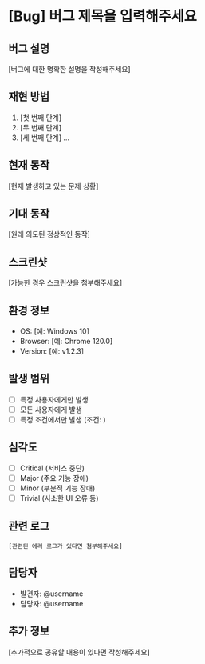 # [Bug] 버그 제목을 입력해주세요

## 버그 설명
[버그에 대한 명확한 설명을 작성해주세요]

## 재현 방법
1. [첫 번째 단계]
2. [두 번째 단계]
3. [세 번째 단계]
...

## 현재 동작
[현재 발생하고 있는 문제 상황]

## 기대 동작
[원래 의도된 정상적인 동작]

## 스크린샷
[가능한 경우 스크린샷을 첨부해주세요]

## 환경 정보
- OS: [예: Windows 10]
- Browser: [예: Chrome 120.0]
- Version: [예: v1.2.3]

## 발생 범위
- [ ] 특정 사용자에게만 발생
- [ ] 모든 사용자에게 발생
- [ ] 특정 조건에서만 발생 (조건: )

## 심각도
- [ ] Critical (서비스 중단)
- [ ] Major (주요 기능 장애)
- [ ] Minor (부분적 기능 장애)
- [ ] Trivial (사소한 UI 오류 등)

## 관련 로그
```
[관련된 에러 로그가 있다면 첨부해주세요]
```

## 담당자
- 발견자: @username
- 담당자: @username

## 추가 정보
[추가적으로 공유할 내용이 있다면 작성해주세요]